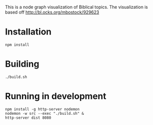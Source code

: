 This is a node graph visualization of Biblical topics. The visualization is based off http://bl.ocks.org/mbostock/929623

# Installation

```
npm install
```

# Building

```
./build.sh
```

# Running in development

```
npm install -g http-server nodemon
nodemon -w src --exec "./build.sh" &
http-server dist 8080
```